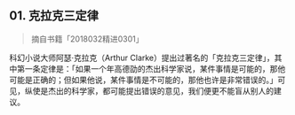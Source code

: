 ## 01. 克拉克三定律
> 摘自书籍「2018032精进0301」

科幻小说大师阿瑟·克拉克（Arthur Clarke）提出过著名的「克拉克三定律」，其中第一条定律是：「如果一个年高德劭的杰出科学家说，某件事情是可能的，那他可能是正确的；但如果他说，某件事情是不可能的，那他也许是非常错误的。」可见，纵使是杰出的科学家，都可能提出错误的意见，我们便更不能盲从别人的建议。